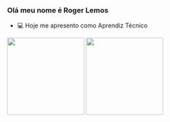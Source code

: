 ### Olá meu nome é Roger Lemos
- 💻 Hoje me apresento como Aprendiz Técnico
<div>
<a href="https://github.com/RogerDevL"></a>
<img height="180em" src="https://github-readme-stats.vercel.app/api?username=RogerDevL&show_icons=true&theme=holi&include_all_commits=true&count_private=true">
<img height="180em" src="https://github-readme-stats.vercel.app/api/top-langs/?username=RogerDevL&layout=compact&langs_count=16&theme=holi">
</div>
<div>
<a href="mailto:rogeralveslemos@gmail.com"> <img src="https://img.shields.io/badge/-Gmail-%23333?style=for-the-badge&logo=gmail&logoColor=white" target="_blank" alt=""></a>
<a href="https://www.linkedin.com/in/roger-lemos-a868942a5/"> <img src="https://img.shields.io/badge/-LinkedIn-%230077B5?style=for-the-badge&logo=linkedin&logoColor=white" target="_blank" alt=""></a>
</div>
